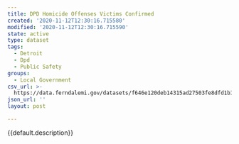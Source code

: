 ```yaml
---
title: DPD Homicide Offenses Victims Confirmed
created: '2020-11-12T12:30:16.715580'
modified: '2020-11-12T12:30:16.715590'
state: active
type: dataset
tags:
  - Detroit
  - Dpd
  - Public Safety
groups:
  - Local Government
csv_url: >-
  https://data.ferndalemi.gov/datasets/f646e120deb14315ad27503fe8dfd1b1_0.csv?outSR=%7B%22latestWkid%22%3A3857%2C%22wkid%22%3A102100%7D
json_url: ''
layout: post

---
```

{{default.description}}
